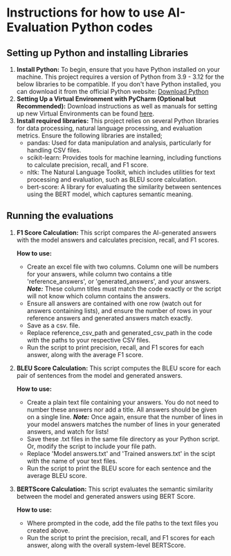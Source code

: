 # Instructions for how to use AI-Evaluation Python codes

## Setting up Python and installing Libraries

1. **Install Python:** To begin, ensure that you have Python installed on your machine. This project requires a version of Python from 3.9 - 3.12 for the below libraries to be compatible.
   If you don't have Python installed, you can download it from the official Python website: [Download Python](https://www.python.org/downloads/)
2. **Setting Up a Virtual Environment with PyCharm (Optional but Recommended):** Download instructions as well as manuals for setting up new Virtual Environments can be found [here](https://www.jetbrains.com/pycharm/).
3. **Install required libraries:** This project relies on several Python libraries for data processing, natural language processing, and evaluation metrics. Ensure the following libraries are installed;
   - pandas: Used for data manipulation and analysis, particularly for handling CSV files.
   - scikit-learn: Provides tools for machine learning, including functions to calculate precision, recall, and F1 score.
   - nltk: The Natural Language Toolkit, which includes utilities for text processing and evaluation, such as BLEU score calculation.
   - bert-score: A library for evaluating the similarity between sentences using the BERT model, which captures semantic meaning.
  
## Running the evaluations

1. **F1 Score Calculation:**
  This script compares the AI-generated answers with the model answers and calculates precision, recall, and F1 scores.

    **How to use:**
   
    - Create an excel file with two columns. Column one will be numbers for your answers, while column two contains a title 'reference_answers', or 'generated_answers', and your answers. **_Note:_** These column titles must match the code exactly or the script will not know which column contains the answers.
    - Ensure all answers are contained with one row (watch out for answers containing lists), and ensure the number of rows in your reference answers and generated answers match exactly.
    - Save as a csv. file.
    - Replace reference_csv_path and generated_csv_path in the code with the paths to your respective CSV files.
    - Run the script to print precision, recall, and F1 scores for each answer, along with the average F1 score.


3. **BLEU Score Calculation:**
This script computes the BLEU score for each pair of sentences from the model and generated answers.

    **How to use:**

    - Create a plain text file containing your answers. You do not need to number these answers nor add a title. All answers should be given on a single line. 
    **_Note:_** Once again, ensure that the number of lines in your model answers matches the number of lines in your generated answers, and watch for lists!
    - Save these .txt files in the same file directory as your Python script. Or, modify the script to include your file path.
    - Replace 'Model answers.txt' and 'Trained answers.txt' in the scipt with the name of your text files.
    - Run the script to print the BLEU score for each sentence and the average BLEU score.


5. **BERTScore Calculation:**
This script evaluates the semantic similarity between the model and generated answers using BERT Score.

    **How to use:**
   
    - Where prompted in the code, add the file paths to the text files you created above.
    - Run the script to print the precision, recall, and F1 scores for each answer, along with the overall system-level BERTScore. 
